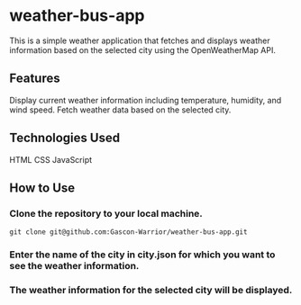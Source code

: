 # weather-bus-app
This is a simple weather application that fetches and displays weather information based on the selected city using the OpenWeatherMap API.

## Features
  Display current weather information including temperature, humidity, and wind speed.
  Fetch weather data based on the selected city.
  
## Technologies Used
  HTML
  CSS
  JavaScript
  
## How to Use
  ### Clone the repository to your local machine.
    git clone git@github.com:Gascon-Warrior/weather-bus-app.git
  ### Enter the name of the city in city.json for which you want to see the weather information.  
  ### The weather information for the selected city will be displayed.
